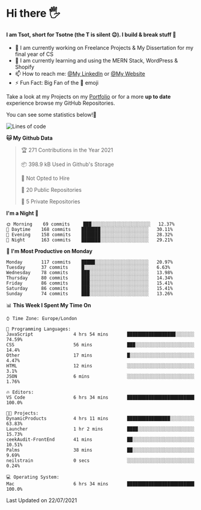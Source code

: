 # Hi there :raised_hand_with_fingers_splayed:
#### I am Tsot, short for Tsotne (the T is silent :wink:). I build & break stuff :space_invader:
- :telescope: I am currently working on Freelance Projects & My Dissertation for my final year of CS
- :seedling: I am currently learning and using the MERN Stack, WordPress & Shopify
- :mailbox: How to reach me: [@My LinkedIn](https://www.linkedin.com/in/tsotne-gvadzabia/) or [@My Website](https://tsotnegvadzabia.me/contact)
- :zap: Fun Fact: Big Fan of the :space_invader: emoji

Take a look at my Projects on my [Portfolio](https://tsotnegvadzabia.me/) or for a more **up to date** experience browse my GitHub Repositories.

You can see some statistics below!:space_invader:
<!--START_SECTION:waka-->
![Lines of code](https://img.shields.io/badge/From%20Hello%20World%20I%27ve%20Written-3.5%20million%20lines%20of%20code-blue)

**🐱 My Github Data** 

> 🏆 271 Contributions in the Year 2021
 > 
> 📦 398.9 kB Used in Github's Storage 
 > 
> 🚫 Not Opted to Hire
 > 
> 📜 20 Public Repositories 
 > 
> 🔑 5 Private Repositories  
 > 
**I'm a Night 🦉** 

```text
🌞 Morning    69 commits     ███░░░░░░░░░░░░░░░░░░░░░░   12.37% 
🌆 Daytime    168 commits    ███████░░░░░░░░░░░░░░░░░░   30.11% 
🌃 Evening    158 commits    ███████░░░░░░░░░░░░░░░░░░   28.32% 
🌙 Night      163 commits    ███████░░░░░░░░░░░░░░░░░░   29.21%

```
📅 **I'm Most Productive on Monday** 

```text
Monday       117 commits    █████░░░░░░░░░░░░░░░░░░░░   20.97% 
Tuesday      37 commits     █░░░░░░░░░░░░░░░░░░░░░░░░   6.63% 
Wednesday    78 commits     ███░░░░░░░░░░░░░░░░░░░░░░   13.98% 
Thursday     80 commits     ███░░░░░░░░░░░░░░░░░░░░░░   14.34% 
Friday       86 commits     ███░░░░░░░░░░░░░░░░░░░░░░   15.41% 
Saturday     86 commits     ███░░░░░░░░░░░░░░░░░░░░░░   15.41% 
Sunday       74 commits     ███░░░░░░░░░░░░░░░░░░░░░░   13.26%

```


📊 **This Week I Spent My Time On** 

```text
⌚︎ Time Zone: Europe/London

💬 Programming Languages: 
JavaScript               4 hrs 54 mins       ██████████████████░░░░░░░   74.59% 
CSS                      56 mins             ███░░░░░░░░░░░░░░░░░░░░░░   14.4% 
Other                    17 mins             █░░░░░░░░░░░░░░░░░░░░░░░░   4.47% 
HTML                     12 mins             ░░░░░░░░░░░░░░░░░░░░░░░░░   3.1% 
JSON                     6 mins              ░░░░░░░░░░░░░░░░░░░░░░░░░   1.76%

🔥 Editors: 
VS Code                  6 hrs 34 mins       █████████████████████████   100.0%

🐱‍💻 Projects: 
DynamicProducts          4 hrs 11 mins       ████████████████░░░░░░░░░   63.83% 
Launcher                 1 hr 2 mins         ████░░░░░░░░░░░░░░░░░░░░░   15.73% 
ceekAudit-FrontEnd       41 mins             ██░░░░░░░░░░░░░░░░░░░░░░░   10.51% 
Palms                    38 mins             ██░░░░░░░░░░░░░░░░░░░░░░░   9.69% 
neilstrain               0 secs              ░░░░░░░░░░░░░░░░░░░░░░░░░   0.24%

💻 Operating System: 
Mac                      6 hrs 34 mins       █████████████████████████   100.0%

```


 Last Updated on 22/07/2021
<!--END_SECTION:waka-->
